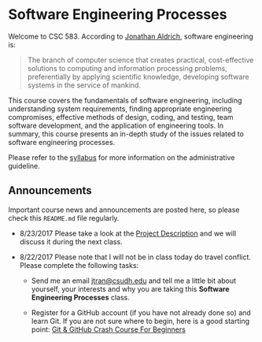 # Software Engineering Processes

Welcome to CSC 583.  According to [Jonathan Aldrich](https://www.cs.cmu.edu/~aldrich/courses/413/), software engineering is:

> The branch of computer science that creates practical, cost-effective solutions to computing and information processing problems, preferentially by applying scientific knowledge, developing software systems in the service of mankind.  

This course covers the fundamentals of software engineering, including understanding system requirements, finding appropriate engineering compromises, effective methods of design, coding, and testing, team software development, and the application of engineering tools.  In summary, this course presents an in-depth study of the issues related to software engineering processes.   

Please refer to the [syllabus](SYLLABUS.md) for more information on the administrative guideline.

## Announcements

Important course news and announcements are posted here, so please check this `README.md` file regularly.

- 8/23/2017 Please take a look at the [Project Description](Project.md) and we will discuss it during the next class.

- 8/22/2017 Please note that I will not be in class today do travel conflict.  Please complete the following tasks:

    - Send me an email jtran@csudh.edu and tell me a little bit about yourself, your interests and why you are taking this **Software Engineering Processes** class.

    - Register for a GitHub account (if you have not already done so) and learn Git.  If you are not sure where to begin, here is a good starting point: [Git & GitHub Crash Course For Beginners](https://youtu.be/SWYqp7iY_Tc)

